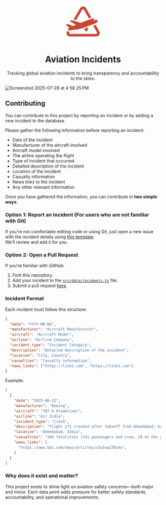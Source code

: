 <div align="center">
  <img src="public/logo-icon.png" alt="Aviation Incidents Logo" width="120" height="120" />
    <h1>Aviation Incidents</h1>
  <p>Tracking global aviation incidents to bring transparency and accountability to the skies.</p>
</div>

<img width="1497" height="945" alt="Screenshot 2025-07-28 at 4 58 25 PM" src="https://github.com/user-attachments/assets/2a65c8b2-0442-40b9-bce3-cee9dec78143" />

## Contributing

You can contribute to this project by reporting an incident or by adding a new incident to the database.

Please gather the following information before reporting an incident:
- Date of the incident
- Manufacturer of the aircraft involved
- Aircraft model involved
- The airline operating the flight
- Type of incident that occurred
- Detailed description of the incident
- Location of the incident
- Casualty information
- News links to the incident
- Any other relevant information

Once you have gathered the information, you can contribute in **two simple ways**:

### Option 1: Report an Incident (For users who are not familiar with Git)

If you're not comfortable editing code or using Git, just open a new issue with the incident details using [this template](https://github.com/pradumnasaraf/aviationincidents/issues/new?assignees=&labels=incident&template=incident_report.yaml).  
We’ll review and add it for you.

### Option 2: Open a Pull Request

If you’re familiar with GitHub:
1. Fork this repository.
2. Add your incident to the [`src/data/incidents.ts`](src/data/incidents.ts) file.
3. Submit a pull request [here](https://github.com/pradumnasaraf/aviationincidents/pulls).

### Incident Format

Each incident must follow this structure:

```json
{
  "date": "YYYY-MM-DD",         
  "manufacturer": "Aircraft Manufacturer",
  "aircraft": "Aircraft Model",      
  "airline": "Airline Company",       
  "incident_type": "Incident Category",
  "description": "Detailed description of the incident",
  "location": "City, Country",     
  "casualties": "Casualty information",
  "news_links": ["https://link1.com", "https://link2.com"]
}
```

Example:
```json
[
  {
    "date": "2025-06-12",
    "manufacturer": "Boeing",
    "aircraft": "787-8 Dreamliner",
    "airline": "Air India",
    "incident_type": "Crash",
    "description": "Flight 171 crashed after takeoff from Ahmedabad; both engines lost thrust. 1 survivor, investigation ongoing.",
    "location": "Ahmedabad, India",
    "casualties": "260 fatalities (241 passengers and crew, 19 on the ground), 1 survivor",
    "news_links": [
      "https://www.bbc.com/news/articles/c5y5nq170z4o",
    ]
  }
]
```

### Why does it exist and matter?

This project exists to shine light on aviation safety concerns—both major and minor. Each data point adds pressure for better safety standards, accountability, and operational improvements.
